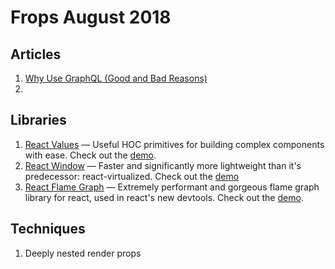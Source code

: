 
# Frops August 2018

## Articles

1.  [Why Use GraphQL (Good and Bad Reasons)](https://honest.engineering/posts/why-use-graphql-good-and-bad-reasons)
2. 
  

## Libraries

1. [React Values](https://github.com/ianstormtaylor/react-values) — Useful HOC primitives for building complex components with ease.  Check out the [demo](https://ianstormtaylor.github.io/react-values/).
2. [React Window](https://github.com/bvaughn/react-window) — Faster and significantly more lightweight than it's predecessor: react-virtualized.  Check out the [demo](https://react-window.now.sh/#/examples/list/fixed-size)
3. [React Flame Graph](https://github.com/bvaughn/react-flame-graph) — Extremely performant and gorgeous flame graph library for react, used in react's new devtools. Check out the [demo](https://react-flame-graph.now.sh/).
  

## Techniques

 1. Deeply nested render props
